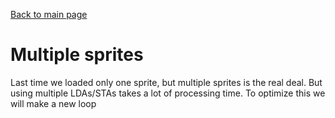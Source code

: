 [Back to main page](https://normalgamer.github.io/NES-Development/)

# Multiple sprites

Last time we loaded only one sprite, but multiple sprites is the real deal. But using multiple LDAs/STAs takes a lot of processing time. To optimize this we will make a new loop
